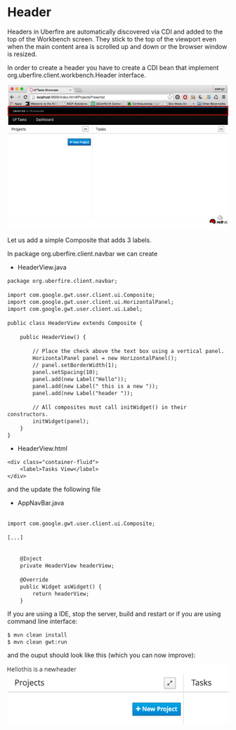 # Header
Headers in Uberfire are automatically discovered via CDI and added to the top of the Workbench screen. They stick
to the top of the viewport even when the main content area is scrolled up and down or the browser window is resized.

In order to create a header you have to create a CDI bean that implement org.uberfire.client.workbench.Header interface.

![header](header.png)

Let us add a simple Composite that adds 3 labels. 

In package org.uberfire.client.navbar we can create 

- HeaderView.java

```
package org.uberfire.client.navbar;

import com.google.gwt.user.client.ui.Composite;
import com.google.gwt.user.client.ui.HorizontalPanel;
import com.google.gwt.user.client.ui.Label;

public class HeaderView extends Composite {

    public HeaderView() {

        // Place the check above the text box using a vertical panel.
        HorizontalPanel panel = new HorizontalPanel();
        // panel.setBorderWidth(1);
        panel.setSpacing(10);
        panel.add(new Label("Hello"));
        panel.add(new Label(" this is a new "));
        panel.add(new Label("header "));

        // All composites must call initWidget() in their constructors.
        initWidget(panel);
    }
}
```

- HeaderView.html

```
<div class="container-fluid">
    <label>Tasks View</label>
</div>

```

and the update the following file
- AppNavBar.java

```

import com.google.gwt.user.client.ui.Composite;

[...]


    @Inject
    private HeaderView headerView;

    @Override
    public Widget asWidget() {
        return headerView;
    }

```
If you are using a IDE, stop the server, build and restart or if you are using command line interface:

```
$ mvn clean install
$ mvn clean gwt:run
```

and the ouput should look like this (which you can now improve): 

![newHeaderDisplay](newheaderview.png)

